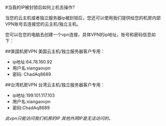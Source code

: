 <!-- --- tag: 云主机 独立服务器 常见问题 DDOS -->
<!-- --- title: 当我的IP被封锁后如何上机去操作? -->
#当我的IP被封锁后如何上机去操作?

当您的云主机或者独立服务器ip被封锁后，您还可以使用我们提供给您的机房内部VPN账号去连接您的云主机/独立主机。

您可以在您的电脑去创建一个vpn连接，具体VPN的ip地址，账号和密码信息如下：

##美国机房VPN
美国云主机/独立服务器客户专用：

*  ip地址:64.78.160.92
*  用户名:xiangaovpn
*  密码: ChadAq8689


##台湾机房VPN
台湾云主机/独立服务器客户专用：

*  ip地址:199.101.117.103
*  用户名:xiangaovpn
*  密码:ChadAq8689

*此vpn只能访问我们机房的IP 其他外网IP是无法访问的。*